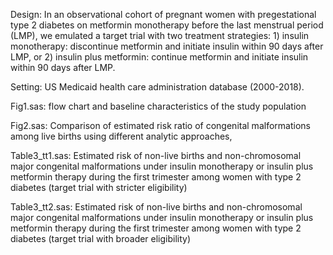 Design: In an observational cohort of pregnant women with pregestational type 2 diabetes on metformin monotherapy before the last menstrual period (LMP), we emulated a target trial with two treatment strategies: 1) insulin monotherapy: discontinue metformin and initiate insulin within 90 days after LMP, or 2) insulin plus metformin: continue metformin and initiate insulin within 90 days after LMP. 

Setting: US Medicaid health care administration database (2000-2018).

Fig1.sas: flow chart and baseline characteristics of the study population

Fig2.sas: Comparison of estimated risk ratio of congenital malformations among live births using different analytic approaches,

Table3_tt1.sas: Estimated risk of non-live births and non-chromosomal major congenital malformations under insulin monotherapy or insulin plus metformin therapy during the first trimester among women with type 2 diabetes (target trial with stricter eligibility)

Table3_tt2.sas: Estimated risk of non-live births and non-chromosomal major congenital malformations under insulin monotherapy or insulin plus metformin therapy during the first trimester among women with type 2 diabetes (target trial with broader eligibility)
